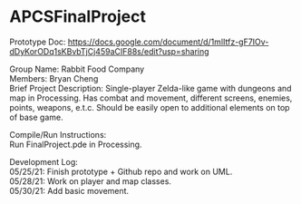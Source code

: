 # APCSFinalProject
Prototype Doc: https://docs.google.com/document/d/1mlItfz-gF7IOv-dDyKorODq1sKBvbTjCj459aCIF88s/edit?usp=sharing  
  
Group Name: Rabbit Food Company  
Members: Bryan Cheng  
Brief Project Description: Single-player Zelda-like game with dungeons and map in Processing. Has combat and movement, different screens, enemies, points, weapons, e.t.c. Should be easily open to additional elements on top of base game.  
  
Compile/Run Instructions:  
Run FinalProject.pde in Processing.
  
Development Log:  
05/25/21: Finish prototype + Github repo and work on UML.  
05/28/21: Work on player and map classes.  
05/30/21: Add basic movement.
